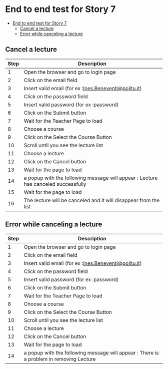 # End to end test for Story 7

- [End to end test for Story 7](#end-to-end-test-for-story-7)
  - [Cancel a lecture](#cancel-a-lecture)
  - [Error while canceling a lecture](#error-while-canceling-a-lecture)

## Cancel a lecture

| Step | Description                                                                        |
| ---- | ---------------------------------------------------------------------------------- |
| 1    | Open the browser and go to login page                                              |
| 2    | Click on the email field                                                           |
| 3    | Insert valid email (for ex :Ines.Beneventi@politu.it)                              |
| 4    | Click on the password field                                                        |
| 5    | Insert valid password (for ex :password)                                           |
| 6    | Click on the Submit button                                                         |
| 7    | Wait for the Teacher Page to load                                                  |
| 8    | Choose a course                                                                    |
| 9    | Click on the Select the Course Button                                              |
| 10   | Scroll until you see the lecture list                                              |
| 11   | Choose a lecture                                                                   |
| 12   | Click on the Cancel button                                                         |
| 13   | Wait for the page to load                                                          |
| 14   | a popup with the following message will appear : Lecture has canceled successfully |
| 15   | Wait for the page to load                                                          |
| 16   | The lecture will be canceled and it will disappear from the list                   |

## Error while canceling a lecture

| Step | Description                                                                             |
| ---- | --------------------------------------------------------------------------------------- |
| 1    | Open the browser and go to login page                                                   |
| 2    | Click on the email field                                                                |
| 3    | Insert valid email (for ex :Ines.Beneventi@politu.it)                                   |
| 4    | Click on the password field                                                             |
| 5    | Insert valid password (for ex :password)                                                |
| 6    | Click on the Submit button                                                              |
| 7    | Wait for the Teacher Page to load                                                       |
| 8    | Choose a course                                                                         |
| 9    | Click on the Select the Course Button                                                   |
| 10   | Scroll until you see the lecture list                                                   |
| 11   | Choose a lecture                                                                        |
| 12   | Click on the Cancel button                                                              |
| 13   | Wait for the page to load                                                               |
| 14   | a popup with the following message will appear : There is a problem in removing Lecture |
